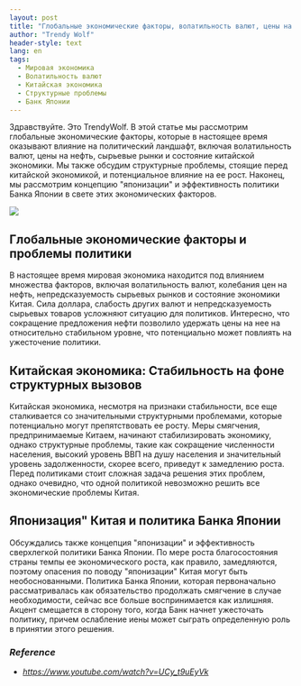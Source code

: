 ```yaml
---
layout: post
title: "Глобальные экономические факторы, волатильность валют, цены на нефть и состояние китайской экономики"
author: "Trendy Wolf"
header-style: text
lang: en
tags:
  - Мировая экономика
  - Волатильность валют
  - Китайская экономика
  - Структурные проблемы
  - Банк Японии
---
```


Здравствуйте. Это TrendyWolf. В этой статье мы рассмотрим глобальные экономические факторы, которые в настоящее время оказывают влияние на политический ландшафт, включая волатильность валют, цены на нефть, сырьевые рынки и состояние китайской экономики. Мы также обсудим структурные проблемы, стоящие перед китайской экономикой, и потенциальное влияние на ее рост. Наконец, мы рассмотрим концепцию "японизации" и эффективность политики Банка Японии в свете этих экономических факторов.

<img
    src="https://i.ytimg.com/vi/UCy_t9uEyVk/hqdefault.jpg"
/>


## Глобальные экономические факторы и проблемы политики
В настоящее время мировая экономика находится под влиянием множества факторов, включая волатильность валют, колебания цен на нефть, непредсказуемость сырьевых рынков и состояние экономики Китая. Сила доллара, слабость других валют и непредсказуемость сырьевых товаров усложняют ситуацию для политиков. Интересно, что сокращение предложения нефти позволило удержать цены на нее на относительно стабильном уровне, что потенциально может повлиять на ужесточение политики.

## Китайская экономика: Стабильность на фоне структурных вызовов
Китайская экономика, несмотря на признаки стабильности, все еще сталкивается со значительными структурными проблемами, которые потенциально могут препятствовать ее росту. Меры смягчения, предпринимаемые Китаем, начинают стабилизировать экономику, однако структурные проблемы, такие как сокращение численности населения, высокий уровень ВВП на душу населения и значительный уровень задолженности, скорее всего, приведут к замедлению роста. Перед политиками стоит сложная задача решения этих проблем, однако очевидно, что одной политикой невозможно решить все экономические проблемы Китая.

## Японизация" Китая и политика Банка Японии
Обсуждались также концепция "японизации" и эффективность сверхлегкой политики Банка Японии. По мере роста благосостояния страны темпы ее экономического роста, как правило, замедляются, поэтому опасения по поводу "японизации" Китая могут быть необоснованными. Политика Банка Японии, которая первоначально рассматривалась как обязательство продолжать смягчение в случае необходимости, сейчас все больше воспринимается как излишняя. Акцент смещается в сторону того, когда Банк начнет ужесточать политику, причем ослабление иены может сыграть определенную роль в принятии этого решения.


### _Reference_
- _https://www.youtube.com/watch?v=UCy_t9uEyVk_

